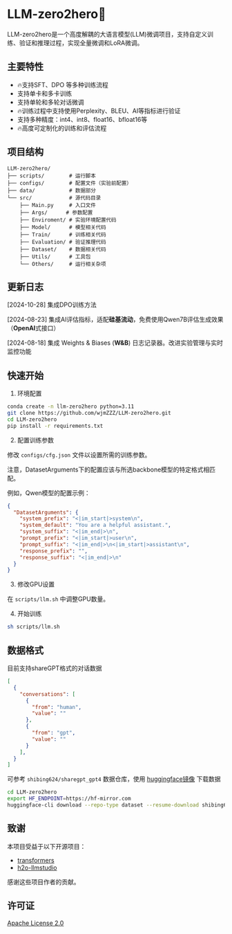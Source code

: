 # LLM-zero2hero🚀

LLM-zero2hero是一个高度解耦的大语言模型(LLM)微调项目，支持自定义训练、验证和推理过程，实现全量微调和LoRA微调。

## 主要特性

- 🔥支持SFT、DPO 等多种训练流程
- 支持单卡和多卡训练
- 支持单轮和多轮对话微调
- 🔥训练过程中支持使用Perplexity、BLEU、AI等指标进行验证
- 支持多种精度：int4、int8、float16、bfloat16等
- 🔥高度可定制化的训练和评估流程

## 项目结构

```
LLM-zero2hero/
├── scripts/        # 运行脚本
├── configs/        # 配置文件（实验前配置）
├── data/           # 数据部分
└── src/            # 源代码目录
    ├── Main.py     # 入口文件
    ├── Args/      # 参数配置
    ├── Enviroment/ # 实验环境配置代码
    ├── Model/      # 模型相关代码
    ├── Train/      # 训练相关代码
    ├── Evaluation/ # 验证推理代码
    ├── Dataset/    # 数据相关代码
    ├── Utils/      # 工具包
    └── Others/     # 运行相关杂项
```

## 更新日志
[2024-10-28]  集成DPO训练方法

[2024-08-23]  集成AI评估指标，适配**硅基流动**，免费使用Qwen7B评估生成效果（**OpenAI**式接口）

[2024-08-18]  集成 Weights & Biases (**W&B**) 日志记录器。改进实验管理与实时监控功能


## 快速开始

1. 环境配置

```bash
conda create -n llm-zero2hero python=3.11
git clone https://github.com/wjmZZZ/LLM-zero2hero.git
cd LLM-zero2hero
pip install -r requirements.txt
```

2. 配置训练参数

修改 `configs/cfg.json` 文件以设置所需的训练参数。

注意，DatasetArguments下的配置应该与所选backbone模型的特定格式相匹配。

例如，Qwen模型的配置示例：

```json
{
  "DatasetArguments": {
    "system_prefix": "<|im_start|>system\n",
    "system_default": "You are a helpful assistant.",
    "system_suffix": "<|im_end|>\n",
    "prompt_prefix": "<|im_start|>user\n",
    "prompt_suffix": "<|im_end|>\n<|im_start|>assistant\n",
    "response_prefix": "",
    "response_suffix": "<|im_end|>\n"
  }
}
```

3. 修改GPU设置

在 `scripts/llm.sh` 中调整GPU数量。

4. 开始训练

```bash
sh scripts/llm.sh
```



## 数据格式

目前支持shareGPT格式的对话数据

```json
[
  {
    "conversations": [
      {
        "from": "human",
        "value": ""
      },
      {
        "from": "gpt",
        "value": ""
      }
    ],
  }
]
```

可参考 `shibing624/sharegpt_gpt4` 数据仓库，使用 [huggingface镜像](https://hf-mirror.com/) 下载数据

```sh
cd LLM-zero2hero
export HF_ENDPOINT=https://hf-mirror.com
huggingface-cli download --repo-type dataset --resume-download shibing624/sharegpt_gpt4 --local-dir data
```





## 致谢

本项目受益于以下开源项目：
- [transformers](https://github.com/huggingface/transformers)
- [h2o-llmstudio](https://github.com/h2oai/h2o-llmstudio)

感谢这些项目作者的贡献。

## 许可证
 [Apache License 2.0](https://github.com/wjmZZZ/LLM-zero2hero/blob/main/LICENSE) 

